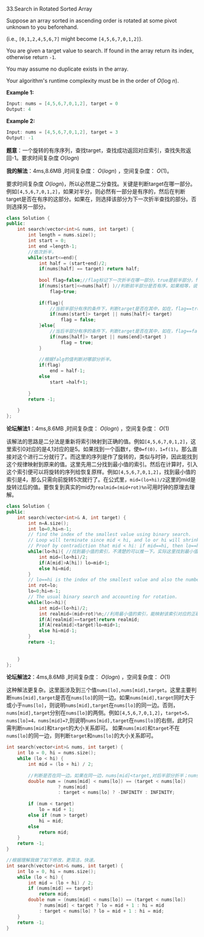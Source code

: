 33.Search in Rotated Sorted Array

Suppose an array sorted in ascending order is rotated at some pivot unknown to you beforehand.

(i.e., `[0,1,2,4,5,6,7]` might become `[4,5,6,7,0,1,2]`).

You are given a target value to search. If found in the array return its index, otherwise return `-1`.

You may assume no duplicate exists in the array.

Your algorithm's runtime complexity must be in the order of *O*(log *n*).

**Example 1:**

```cpp
Input: nums = [4,5,6,7,0,1,2], target = 0
Output: 4
```

**Example 2:**

```cpp
Input: nums = [4,5,6,7,0,1,2], target = 3
Output: -1
```

**题意**：一个旋转的有序序列，查找target，查找成功返回对应索引，查找失败返回-1。要求时间复杂度$\ O(log{n})$

**我的解法**：4ms,8.6MB ,时间复杂度：$\ O(log{n})$ ，空间复杂度：$\ O(1)$。

要求时间复杂度$\ O(log{n})$，所以必然是二分查找。关键是判断target在哪一部分。例如`[4,5,6,7,0,1,2]`，如果对半分，则必然有一部分是有序的，然后在判断target是否在有序的这部分。如果在，则选择该部分为下一次折半查找的部分。否则选择另一部分。

```cpp
class Solution {
public:
    int search(vector<int>& nums, int target) {
        int length = nums.size();
        int start = 0;
        int end =length-1;
        //依次折半，
        while(start<=end){
            int half = (start+end)/2;
            if(nums[half] == target) return half;
            
            bool flag=false;//flag标记下一次折半在哪一部分。true是前半部分，false是后半部分。
            if(nums[start]<=nums[half] )//判断前半部分是否有序。如果相等，说明前半部分只有一个数，默认是有序的。
                flag=true;
            
            if(flag){
                //当前半部分有序的条件下，判断target是否在其中，如在，flag==true，折半前半部分；如不在，flag==false，折半后半部分。
                if(nums[start]> target || nums[half]< target)
                    flag = false;
            }else{
                //当后半部分有序的条件下，判断target是否在其中，如在，flag==false，折半后半部分；如不在，flag==true，折半前半部分。
                if(nums[half]> target || nums[end]<target )
                    flag = true;
            }
            
            //根据falg的值判断对哪部分折半。
            if(flag)
                end = half-1;
            else
                start =half+1;
            
        }
        return -1;
        
    }
};
```

**论坛解法1**：4ms,8.6MB ,时间复杂度：$\ O(log{n})$ ，空间复杂度：$\ O(1)$

该解法的思路是二分法是重新将索引映射到正确的值。例如`[4,5,6,7,0,1,2]`，这里索引0对应的是4,1对应的是5。如果找到一个函数`f`，使`0=f(0)，1=f(1)`。那么直接对这个进行二分就行了。而这里的序列是作了旋转的，类似与时钟，因此能找到这个规律映射到原来的值。这里先用二分找到最小值的索引。然后在计算时，引入这个索引便可以将旋转的序列给恢复原样。例如`[4,5,6,7,0,1,2]`，找到最小值的索引是4，那么只需向前旋转5次就行了。在公式里，`mid=(lo+hi)/2`这里的mid是旋转过后的值。要恢复到真实的mid为`realmid=(mid+rot)%n`可用时钟的原理去理解。



```cpp
class Solution {
public:
    int search(vector<int>& A, int target) {
        int n=A.size();
        int lo=0,hi=n-1;
        // find the index of the smallest value using binary search.
        // Loop will terminate since mid < hi, and lo or hi will shrink by at least 1.
        // Proof by contradiction that mid < hi: if mid==hi, then lo==hi and loop would have been terminated.
        while(lo<hi){ //找到最小值的索引，不清楚的可以推一下。实际这里找到最小值时，最小值的前后两部分都是有序的，可以直接判断target在那一部分，然后对那部分进行折半查找就行。不过作者的方法更有数学技巧。
            int mid=(lo+hi)/2;
            if(A[mid]>A[hi]) lo=mid+1;
            else hi=mid;
        }
        // lo==hi is the index of the smallest value and also the number of places rotated.
        int rot=lo;
        lo=0;hi=n-1;
        // The usual binary search and accounting for rotation.
        while(lo<=hi){
            int mid=(lo+hi)/2;
            int realmid=(mid+rot)%n;//利用最小值的索引，能映射该索引对应的正确值。
            if(A[realmid]==target)return realmid;
            if(A[realmid]<target)lo=mid+1;
            else hi=mid-1;
        }
        return -1;
    
        
    }
};
```

**论坛解法2**：4ms,8.6MB ,时间复杂度：$\ O(log{n})$ ，空间复杂度：$\ O(1)$

这种解法更复杂。这里面涉及到三个值`nums[lo],nums[mid],target`。这里主要判断`nums[mid],target`是否在`nums[lo]`的同一边。如果`nums[mid],target`同时大于或小于`nums[lo]`，则说明`nums[mid],target`在`nums[lo]`的同一边。否则，`nums[mid],target`分别在`nums[lo]`的两侧。例如`[4,5,6,7,0,1,2]`，`target=5，nums[lo]=4，nums[mid]=7`,则说明`nums[mid],target`在`nums[lo]`的右侧，此时只需判断`nums[mid]`和`target`的大小关系即可。 如果`nums[mid]`和`target`不在`nums[lo]`的同一边，则判断`target`和`nums[lo]`的大小关系即可。

```cpp
int search(vector<int>& nums, int target) {
    int lo = 0, hi = nums.size();
    while (lo < hi) {
        int mid = (lo + hi) / 2;
        
        //判断是否在同一边。如果在同一边，nums[mid]<target,对后半部分折半；nums[mid]>target,对前半部分折半。如果不在同一边。target < nums[lo] ，对后半部分折半；target > nums[lo],对前半部分折半。相等则直接返回。
        double num = (nums[mid] < nums[lo]) == (target < nums[lo])
                   ? nums[mid]
                   : target < nums[lo] ? -INFINITY : INFINITY;
                   
        if (num < target)
            lo = mid + 1;
        else if (num > target)
            hi = mid;
        else
            return mid;
    }
    return -1;
}

//根据理解我做了如下修改，更简洁，快速。
int search(vector<int>& nums, int target) {
    int lo = 0, hi = nums.size();
    while (lo < hi) {
        int mid = (lo + hi) / 2;
        if (nums[mid] == target)
            return mid;
        double num = (nums[mid] < nums[lo]) == (target < nums[lo])
            ? nums[mid] < target ? lo = mid + 1 : hi = mid
            : target < nums[lo] ? lo = mid + 1 : hi = mid;
    }
    return -1;  
}
```